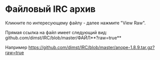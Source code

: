# Файловый IRC архив
Кликните по интересующему файлу - далее нажмите "View Raw".

Прямая ссылка на файл имеет следующий вид: github.com/dimst/IRC/blob/master/ФАЙЛ**?raw=true**

Например https://github.com/dimst/IRC/blob/master/anope-1.8.9.tar.gz?raw=true
